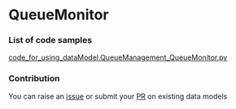# QueueMonitor

### List of code samples 

<!-- 50-List of code -->

<!-- [code entry](link) -->
[code_for_using_dataModel.QueueManagement_QueueMonitor.py](https://github.com/smart-data-models/dataModel.QueueManagement/blob/master/QueueMonitor/code/code_for_using_dataModel.QueueManagement_QueueMonitor.py)


<!-- /50-List of code -->

### Contribution
You can raise an [issue](https://github.com/smart-data-models/dataModel.QueueManagement/issues) or submit your [PR](https://github.com/smart-data-models/dataModel.QueueManagement/pulls) on existing data models
